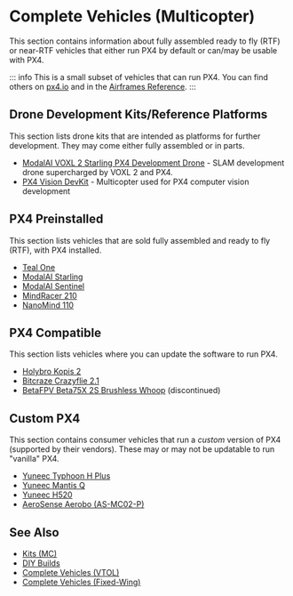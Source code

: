 # Complete Vehicles (Multicopter)

This section contains information about fully assembled ready to fly (RTF) or near-RTF vehicles that either run PX4 by default or can/may be usable with PX4.

::: info
This is a small subset of vehicles that can run PX4.
You can find others on [px4.io](https://px4.io/ecosystem/commercial-systems/) and in the [Airframes Reference](../airframes/airframe_reference.md).
:::

## Drone Development Kits/Reference Platforms

This section lists drone kits that are intended as platforms for further development.
They may come either fully assembled or in parts.

- [ModalAI VOXL 2 Starling PX4 Development Drone](../complete_vehicles_mc/modalai_starling.md) - SLAM development drone supercharged by VOXL 2 and PX4.
- [PX4 Vision DevKit](../complete_vehicles_mc/px4_vision_kit.md) - Multicopter used for PX4 computer vision development


## PX4 Preinstalled

This section lists vehicles that are sold fully assembled and ready to fly (RTF), with PX4 installed.

- [Teal One](https://tealdrones.com/teal-one/)
- [ModalAI Starling](../complete_vehicles_mc/modalai_starling.md)
- [ModalAI Sentinel](https://www.modalai.com/sentinel)
- [MindRacer 210](../complete_vehicles_mc/mindracer210.md)
- [NanoMind 110](../complete_vehicles_mc/nanomind110.md)

## PX4 Compatible

This section lists vehicles where you can update the software to run PX4.

- [Holybro Kopis 2](../complete_vehicles_mc/holybro_kopis2.md)
- [Bitcraze Crazyflie 2.1](../complete_vehicles_mc/crazyflie21.md)
- [BetaFPV Beta75X 2S Brushless Whoop](../complete_vehicles_mc/betafpv_beta75x.md) (discontinued)


## Custom PX4

This section contains consumer vehicles that run a _custom_ version of PX4 (supported by their vendors).
These may or may not be updatable to run "vanilla" PX4.

- [Yuneec Typhoon H Plus](https://us.yuneec.com/typhoon-h-plus/)
- [Yuneec Mantis Q](https://px4.io/portfolio/yuneec-mantis-q/)
- [Yuneec H520](https://px4.io/portfolio/yuneec-h520-hexacopter/)
- [AeroSense Aerobo (AS-MC02-P)](https://px4.io/portfolio/aerosense-aerobo/)


## See Also

- [Kits (MC)](../frames_multicopter/kits.md)
- [DIY Builds](../frames_multicopter/diy_builds.md)
- [Complete Vehicles (VTOL)](../complete_vehicles_vtol/index.md)
- [Complete Vehicles (Fixed-Wing)](../complete_vehicles_fw/index.md)
